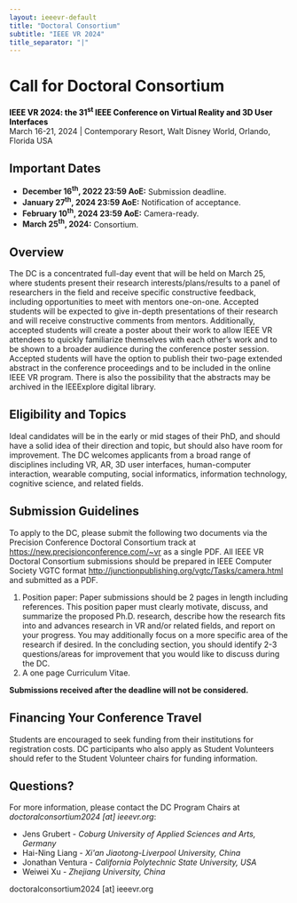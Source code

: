 ```yaml
---
layout: ieeevr-default
title: "Doctoral Consortium"
subtitle: "IEEE VR 2024"
title_separator: "|"
---
```




<!-- <div>
    <p>
        More information coming soon, please watch this space.
    </p>
</div> -->

<div>
    <h1 id="cfp-doctoral-cosortium">Call for Doctoral Consortium</h1>
    <p>
        <strong style="color: black">IEEE VR 2024: the 31<sup>st</sup> IEEE Conference on Virtual Reality and 3D User Interfaces</strong>
    <br /> 
    March 16-21, 2024 | Contemporary Resort, Walt Disney World, Orlando, Florida USA
    </p>
    <h2 id="important-dates"> Important Dates </h2>
    <ul>
        <li><b>December 16<sup>th</sup>, 2022 23:59 AoE:</b> Submission deadline.</li>
        <li><b>January 27<sup>th</sup>, 2024 23:59 AoE:</b> Notification of acceptance.</li>
        <li><b>February 10<sup>th</sup>, 2024 23:59 AoE:</b> Camera-ready.</li>
        <li><b>March 25<sup>th</sup>, 2024:</b> Consortium.</li>
    </ul>
    <h2 id="Overview">Overview</h2>
    <p>
        The DC is a concentrated full-day event that will be held on March 25, where students present their research interests/plans/results to a panel of researchers in the field and receive specific constructive feedback, including opportunities to meet with mentors one-on-one. Accepted students will be expected to give in-depth presentations of their research and will receive constructive comments from mentors. Additionally, accepted students will create a poster about their work to allow IEEE VR attendees to quickly familiarize themselves with each other’s work and to be shown to a broader audience during the conference poster session. Accepted students will have the option to publish their two-page extended abstract in the conference proceedings and to be included in the online IEEE VR program. There is also the possibility that the abstracts may be archived in the IEEExplore digital library.
    </p>
    <h2 id="Eligibility-and-topics">Eligibility and Topics</h2>
    <p>
        Ideal candidates will be in the early or mid stages of their PhD, and should have a solid idea of their direction and topic, but should also have room for improvement. The DC welcomes applicants from a broad range of disciplines including VR, AR, 3D user interfaces, human-computer interaction, wearable computing, social informatics, information technology, cognitive science, and related fields.
    </p>
    <h2 id="submission-guidelines">Submission Guidelines</h2>
    <p>
        To apply to the DC, please submit the following two documents via the Precision Conference
        Doctoral Consortium track at <a href="https://new.precisionconference.com/~vr">https://new.precisionconference.com/~vr</a> as a single PDF. All IEEE
        VR Doctoral Consortium submissions should be prepared in IEEE Computer Society VGTC format 
        <a href="http://junctionpublishing.org/vgtc/Tasks/camera.html">http://junctionpublishing.org/vgtc/Tasks/camera.html</a> and submitted as a PDF.
        <ol>
            <li>Position paper: Paper submissions should be 2 pages in length including references. This position paper must clearly motivate, discuss, and summarize the proposed Ph.D. research, describe how the research fits into and advances research in VR and/or related fields, and report on your progress. You may additionally focus on a more specific area of the research if desired. In the concluding section, you should identify 2-3 questions/areas for improvement that you would like to discuss during the DC.</li>
            <li>A one page Curriculum Vitae.</li>
        </ol>
        <div class="notice--info" style="background-color: $theme-yellow ! important; color: $theme-text ! important;">
            <b class="notice--text" style="background-color: $theme-yellow ! important; color: $theme-text ! important;">Submissions received after the deadline will not be considered.</b>
        </div>
    </p>
    <h2 id="financing">Financing Your Conference Travel</h2>
    <p>
        Students are encouraged to seek funding from their institutions for registration costs. DC participants who also apply as Student Volunteers should refer to the Student Volunteer chairs for funding information. 
    </p>
    <h2 id="contact">Questions?</h2>
    <p>
        For more information, please contact the DC Program Chairs at <i class="fas fa-fw fa-envelope-square emailIcon" style=""></i><i class="emailText">doctoralconsortium2024 [at] ieeevr.org</i>:
        <ul>
            <li>Jens Grubert - <i>Coburg University of Applied Sciences and Arts, Germany</i></li>
            <li>Hai-Ning Liang - <i>Xi'an Jiaotong-Liverpool University, China</i></li>
            <li>Jonathan Ventura - <i>California Polytechnic State University, USA</i></li>
            <li>Weiwei Xu - <i>Zhejiang University, China</i></li>
        </ul>
        doctoralconsortium2024 [at] ieeevr.org
    </p>

</div>
